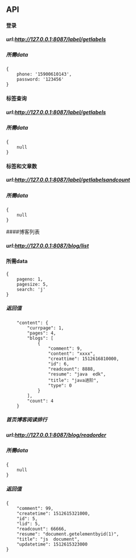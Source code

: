 ## API

#### 登录

##### url:http://127.0.0.1:8087/label/getlabels

##### 所需data

    {
        phone: '15900610143',
        password: '123456'
    }
    
#### 标签查询
     
##### url:http://127.0.0.1:8087/label/getlabels

##### 所需data

    {
        null
    }
    
#### 标签和文章数

##### url:http://127.0.0.1:8087/label/getlabelsandcount 

##### 所需data

    {
        null
    } 
    
####博客列表

##### url:http://127.0.0.1:8087/blog/list

#### 所需data  

    {
        pageno: 1,
        pagesize: 5,
        search: 'j'
    }
##### 返回值
        "content": {
            "currpage": 1,
            "pages": 4,
            "blogs": [
                {
                    "comment": 9,
                    "content": "xxxx",
                    "creattime": 1512616810000,
                    "id": 6,
                    "readcount": 8888,
                    "resume": "java  edk",
                    "title": "java进阶",
                    "type": 0
                }
            ],
            "count": 4
        }        

##### 首页博客阅读排行

##### url:http://127.0.0.1:8087/blog/readorder

##### 所需data

    {
        null
    }        

##### 返回值

    {      
        "comment": 99,
        "createtime": 1512615321000,
        "id": 5,
        "lid": 5,
        "readcount": 66666,
        "resume": "document.getelementbyid(1)",
        "title": "js  document",
        "updatetime": 1512615323000
    }

    
